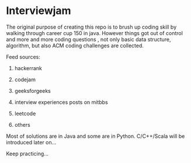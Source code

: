 Interviewjam
============

The original purpose of creating this repo is to brush up coding skill by walking through
career cup 150 in java. However things got out of control and more and more coding questions
, not only basic data structure, algorithm, but also ACM coding challenges are collected.

Feed sources:

1. hackerrank

2. codejam

3. geeksforgeeks

4. interview experiences posts on mitbbs

5. leetcode

6. others

Most of solutions are in Java and some are in Python.
C/C++/Scala will be introduced later on...

Keep practicing...

